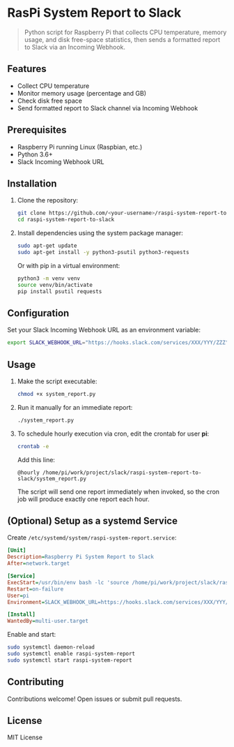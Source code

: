 # RasPi System Report to Slack

> Python script for Raspberry Pi that collects CPU temperature, memory usage, and disk free-space statistics, then sends a formatted report to Slack via an Incoming Webhook.

## Features

- Collect CPU temperature  
- Monitor memory usage (percentage and GB)  
- Check disk free space  
- Send formatted report to Slack channel via Incoming Webhook  

## Prerequisites

- Raspberry Pi running Linux (Raspbian, etc.)  
- Python 3.6+  
- Slack Incoming Webhook URL  

## Installation

1. Clone the repository:  
   ```bash
   git clone https://github.com/<your-username>/raspi-system-report-to-slack.git
   cd raspi-system-report-to-slack
   ```  
2. Install dependencies using the system package manager:  
   ```bash
   sudo apt-get update
   sudo apt-get install -y python3-psutil python3-requests
   ```  

   Or with pip in a virtual environment:

   ```bash
   python3 -m venv venv
   source venv/bin/activate
   pip install psutil requests
   ```

## Configuration

Set your Slack Incoming Webhook URL as an environment variable:

```bash
export SLACK_WEBHOOK_URL="https://hooks.slack.com/services/XXX/YYY/ZZZ"
```

## Usage

1. Make the script executable:

   ```bash
   chmod +x system_report.py
   ```

2. Run it manually for an immediate report:

   ```bash
   ./system_report.py
   ```

3. To schedule hourly execution via cron, edit the crontab for user **pi**:

   ```bash
   crontab -e
   ```

   Add this line:

   ```
   @hourly /home/pi/work/project/slack/raspi-system-report-to-slack/system_report.py
   ```

   The script will send one report immediately when invoked, so the cron job will produce exactly one report each hour.

## (Optional) Setup as a systemd Service

Create `/etc/systemd/system/raspi-system-report.service`:

```ini
[Unit]
Description=Raspberry Pi System Report to Slack
After=network.target

[Service]
ExecStart=/usr/bin/env bash -lc 'source /home/pi/work/project/slack/raspi-system-report-to-slack/venv/bin/activate && python3 /home/pi/work/project/slack/raspi-system-report-to-slack/system_report.py'
Restart=on-failure
User=pi
Environment=SLACK_WEBHOOK_URL=https://hooks.slack.com/services/XXX/YYY/ZZZ

[Install]
WantedBy=multi-user.target
```

Enable and start:

```bash
sudo systemctl daemon-reload
sudo systemctl enable raspi-system-report
sudo systemctl start raspi-system-report
```

## Contributing

Contributions welcome! Open issues or submit pull requests.

## License

MIT License
